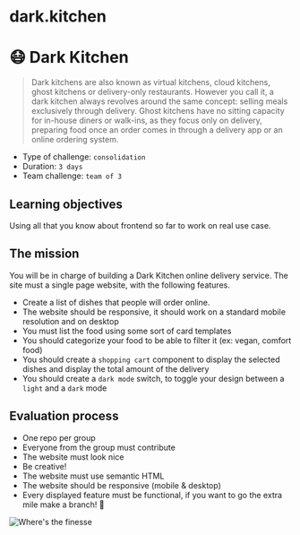 # dark.kitchen
# 😷 Dark Kitchen

> Dark kitchens are also known as virtual kitchens, cloud kitchens, ghost kitchens or delivery-only restaurants. However you call it, a dark kitchen always revolves around the same concept: selling meals exclusively through delivery. Ghost kitchens have no sitting capacity for in-house diners or walk-ins, as they focus only on delivery, preparing food once an order comes in through a delivery app or an online ordering system.


- Type of challenge: `consolidation`  
- Duration: `3 days`  
- Team challenge: `team of 3`

## Learning objectives

Using all that you know about frontend so far to work on real use case.

## The mission

You will be in charge of building a Dark Kitchen online delivery service. The site must a single page website, with the following features. 

- Create a list of dishes that people will order online.
- The website should be responsive, it should work on a standard mobile resolution and on desktop
- You must list the food using some sort of card templates
- You should categorize your food to be able to filter it (ex: vegan, comfort food)
- You should create a `shopping cart` component to display the selected dishes and display the total amount of the delivery
- You should create a `dark mode` switch, to toggle your design between a `light` and a `dark` mode


## Evaluation process 

- One repo per group
- Everyone from the group must contribute
- The website must look nice
- Be creative!
- The website must use semantic HTML
- The website should be responsive (mobile & desktop)
- Every displayed feature must be functional, if you want to go the extra mile make a branch! 🤠

![Where's the finesse](finesse.gif)